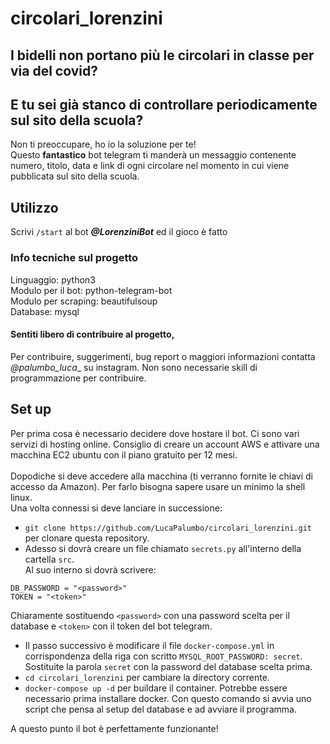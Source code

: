 # circolari_lorenzini
## I bidelli non portano più le circolari in classe per via del covid?
## E tu sei già stanco di controllare periodicamente sul sito della scuola?
Non ti preoccupare, ho io la soluzione per te!\
Questo **fantastico** bot telegram ti manderà un messaggio contenente numero, titolo, data e link di ogni circolare nel momento in cui viene pubblicata sul sito della scuola.

## Utilizzo
Scrivi ```/start``` al bot **_@LorenziniBot_** ed il gioco è fatto

### Info tecniche sul progetto
Linguaggio: python3\
Modulo per il bot: python-telegram-bot\
Modulo per scraping: beautifulsoup\
Database: mysql

#### Sentiti libero di contribuire al progetto,
Per contribuire, suggerimenti, bug report o maggiori informazioni contatta _@palumbo_luca__ su instagram. Non sono necessarie skill di programmazione per contribuire.


## Set up
Per prima cosa è necessario decidere dove hostare il bot. Ci sono vari servizi di hosting online. Consiglio di creare un account AWS e attivare una macchina EC2 ubuntu con il piano gratuito per 12 mesi.\
\
Dopodiche si deve accedere alla macchina (ti verranno fornite le chiavi di accesso da Amazon). Per farlo bisogna sapere usare un minimo la shell linux.\
Una volta connessi si deve lanciare in successione:
- ```git clone https://github.com/LucaPalumbo/circolari_lorenzini.git``` per clonare questa repository.
- Adesso si dovrà creare un file chiamato `secrets.py` all'interno della cartella `src`.\
Al suo interno si dovrà scrivere:
```
DB_PASSWORD = "<password>"
TOKEN = "<token>"
```
Chiaramente sostituendo `<password>` con una password scelta per il database e `<token>` con il token del bot telegram.
- Il passo successivo è modificare il file `docker-compose.yml` in corrispondenza della riga con scritto `MYSQL_ROOT_PASSWORD: secret`. Sostituite la parola `secret` con la password del database scelta prima.
- ```cd circolari_lorenzini``` per cambiare la directory corrente.
- ```docker-compose up -d``` per buildare il container. Potrebbe essere necessario prima installare docker. Con questo comando si avvia uno script che pensa al setup del database e ad avviare il programma.

A questo punto il bot è perfettamente funzionante!
